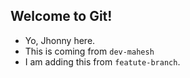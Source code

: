 ## Welcome to Git!

- Yo, Jhonny here.
- This is coming from `dev-mahesh`
- I am adding this from `featute-branch`.